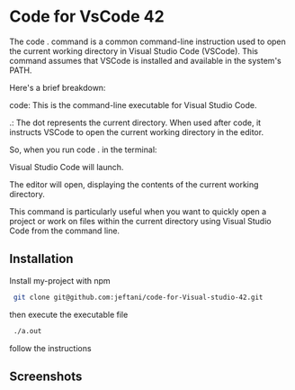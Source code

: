 
# Code for VsCode 42

The code . command is a common command-line instruction used to open the current working directory in Visual Studio Code (VSCode). This command assumes that VSCode is installed and available in the system's PATH.

Here's a brief breakdown:

code: This is the command-line executable for Visual Studio Code.

.: The dot represents the current directory. When used after code, it instructs VSCode to open the current working directory in the editor.

So, when you run code . in the terminal:

Visual Studio Code will launch.

The editor will open, displaying the contents of the current working directory.

This command is particularly useful when you want to quickly open a project or work on files within the current directory using Visual Studio Code from the command line.







## Installation

Install my-project with npm

```bash
 git clone git@github.com:jeftani/code-for-Visual-studio-42.git
```
then execute the executable file 
```bash
 ./a.out 
```
follow the instructions 


    
## Screenshots



